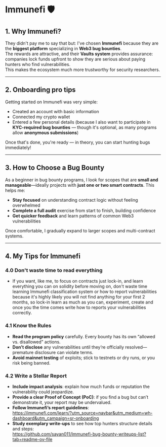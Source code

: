 # Immunefi 🛡️

## 1. Why Immunefi?

They didn't pay me to say that but: I've chosen **Immunefi** because they are the **biggest platform** specializing in **Web3 bug bounties**.  
The rewards are attractive, and their **Vaults system** provides assurance: companies lock funds upfront to show they are serious about paying hunters who find vulnerabilities.  
This makes the ecosystem much more trustworthy for security researchers.

---

## 2. Onboarding pro tips

Getting started on Immunefi was very simple:  
- Created an account with basic information  
- Connected my crypto wallet  
- Entered a few personal details (because I also want to participate in **KYC-required bug bounties** — though it's optional, as many programs allow **anonymous submissions**)  

Once that's done, you're ready — in theory, you can start hunting bugs immediately!

---

## 3. How to Choose a Bug Bounty

As a beginner in bug bounty programs, I look for scopes that are **small and manageable**—ideally projects with **just one or two smart contracts**. This helps me:

- **Stay focused** on understanding contract logic without feeling overwhelmed  
- **Complete a full audit** exercise from start to finish, building confidence  
- **Get quicker feedback** and learn patterns of common Web3 vulnerabilities  

Once comfortable, I gradually expand to larger scopes and multi-contract systems.

---

## 4. My Tips for Immunefi

### 4.0 Don't waste time to read everything
- If you want, like me,  to focus on contracts just lock-in, and learn everything you can on solidity before moving on, don't waste time learning Immunefi classification system or how to report vulnerabilities because it's highly likely you will not find anything for your first 2 months, so lock-in learn as much as you can, experiment, create and once you the time comes write how to reports your vulnerabilities correctly.

### 4.1 Know the Rules  
- **Read the program policy** carefully. Every bounty has its own “allowed vs. disallowed” actions.  
- **Don’t disclose** any vulnerabilities until they’re officially resolved—premature disclosure can violate terms.  
- **Avoid mainnet testing** of exploits; stick to testnets or dry runs, or you risk being banned.

### 4.2 Write a Stellar Report  
- **Include impact analysis**: explain how much funds or reputation the vulnerability could jeopardize.  
- **Provide a clear Proof of Concept (PoC)**: if you find a bug but can’t demonstrate it, your report may be undervalued.  
- **Follow Immunefi’s report guidelines**:  
  https://immunefi.com/learn/?utm_source=navbar&utm_medium=wh-dashboard&utm_campaign=sr-onboarding  
- **Study exemplary write-ups** to see how top hunters structure details and steps:  
  https://github.com/sayan011/Immunefi-bug-bounty-writeups-list?tab=readme-ov-file
